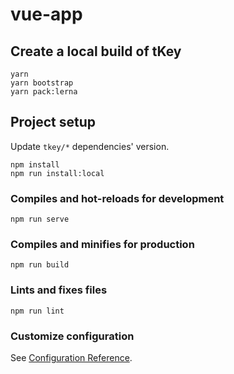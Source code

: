 # vue-app

## Create a local build of tKey
```
yarn
yarn bootstrap
yarn pack:lerna
```

## Project setup

Update `tkey/*` dependencies' version.

```
npm install
npm run install:local
```

### Compiles and hot-reloads for development
```
npm run serve
```

### Compiles and minifies for production
```
npm run build
```

### Lints and fixes files
```
npm run lint
```

### Customize configuration
See [Configuration Reference](https://cli.vuejs.org/config/).
